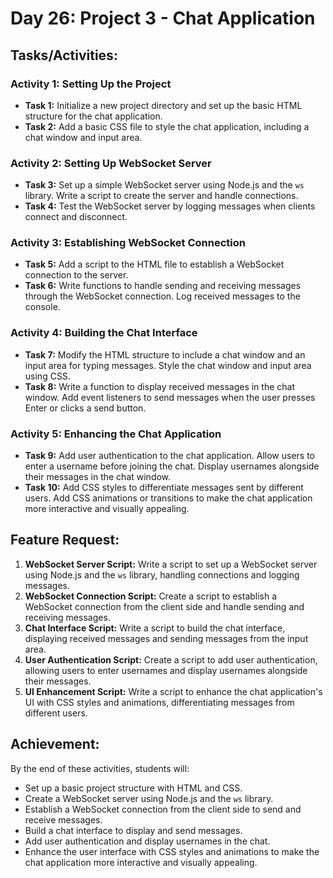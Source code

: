 # Day 26: Project 3 - Chat Application

## Tasks/Activities:

### Activity 1: Setting Up the Project
- **Task 1:** Initialize a new project directory and set up the basic HTML structure for the chat application.
- **Task 2:** Add a basic CSS file to style the chat application, including a chat window and input area.

### Activity 2: Setting Up WebSocket Server
- **Task 3:** Set up a simple WebSocket server using Node.js and the `ws` library. Write a script to create the server and handle connections.
- **Task 4:** Test the WebSocket server by logging messages when clients connect and disconnect.

### Activity 3: Establishing WebSocket Connection
- **Task 5:** Add a script to the HTML file to establish a WebSocket connection to the server.
- **Task 6:** Write functions to handle sending and receiving messages through the WebSocket connection. Log received messages to the console.

### Activity 4: Building the Chat Interface
- **Task 7:** Modify the HTML structure to include a chat window and an input area for typing messages. Style the chat window and input area using CSS.
- **Task 8:** Write a function to display received messages in the chat window. Add event listeners to send messages when the user presses Enter or clicks a send button.

### Activity 5: Enhancing the Chat Application
- **Task 9:** Add user authentication to the chat application. Allow users to enter a username before joining the chat. Display usernames alongside their messages in the chat window.
- **Task 10:** Add CSS styles to differentiate messages sent by different users. Add CSS animations or transitions to make the chat application more interactive and visually appealing.

## Feature Request:
1. **WebSocket Server Script:** Write a script to set up a WebSocket server using Node.js and the `ws` library, handling connections and logging messages.
2. **WebSocket Connection Script:** Create a script to establish a WebSocket connection from the client side and handle sending and receiving messages.
3. **Chat Interface Script:** Write a script to build the chat interface, displaying received messages and sending messages from the input area.
4. **User Authentication Script:** Create a script to add user authentication, allowing users to enter usernames and display usernames alongside their messages.
5. **UI Enhancement Script:** Write a script to enhance the chat application's UI with CSS styles and animations, differentiating messages from different users.

## Achievement:
By the end of these activities, students will:
- Set up a basic project structure with HTML and CSS.
- Create a WebSocket server using Node.js and the `ws` library.
- Establish a WebSocket connection from the client side to send and receive messages.
- Build a chat interface to display and send messages.
- Add user authentication and display usernames in the chat.
- Enhance the user interface with CSS styles and animations to make the chat application more interactive and visually appealing.
